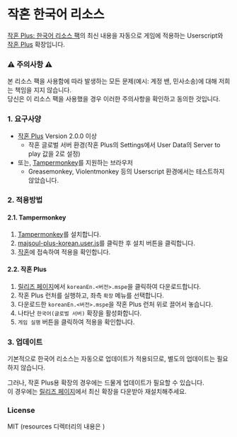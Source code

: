 작혼 한국어 리소스
==================

[작혼 Plus: 한국어 리소스 팩](https://github.com/yf-dev/majsoul-plus-korean)의 최신 내용을 자동으로 게임에 적용하는 Userscript와 [작혼 Plus](https://github.com/MajsoulPlus/majsoul-plus) 확장입니다.


### ⚠️ 주의사항 ⚠️

본 리소스 팩을 사용함에 따라 발생하는 모든 문제(예시: 계정 밴, 민사소송)에 대해 저희는 책임을 지지 않습니다.  
당신은 이 리소스 팩을 사용했을 경우 이러한 주의사항을 확인하고 동의한 것입니다.


### 1. 요구사양

- [작혼 Plus](https://github.com/MajsoulPlus/majsoul-plus) Version 2.0.0 이상
    - 작혼 글로벌 서버 환경(작혼 Plus의 Settings에서 User Data의 Server to play 값을 2로 설정)
- 또는, [Tampermonkey](https://www.tampermonkey.net/)를 지원하는 브라우저
    - Greasemonkey, Violentmonkey 등의 Userscript 환경에서는 테스트하지 않았습니다.


### 2. 적용방법

#### 2.1. Tampermonkey

1. [Tampermonkey](https://www.tampermonkey.net/)를 설치합니다.
2. [majsoul-plus-korean.user.js](https://github.com/yf-dev/majsoul-korean-resources/raw/main/majsoul-plus-korean.user.js)를 클릭한 후 설치 버튼을 클릭합니다.
3. [작혼](https://mahjongsoul.game.yo-star.com/)에 접속하여 적용을 확인합니다.

#### 2.2. 작혼 Plus

1. [릴리즈 페이지](https://github.com/yf-dev/majsoul-korean-resources/releases)에서 `koreanEn.<버전>.mspe`을 클릭하여 다운로드합니다.
2. 작혼 Plus 런처를 실행하고, 좌측 `확장` 메뉴를 선택합니다.
3. 다운로드한 `koreanEn.<버전>.mspe`을 작혼 Plus 런처 위로 끌어서 놓습니다.
4. 나타난 `한국어(글로벌 서버)` 확장을 활성화합니다.
5. `게임 실행` 버튼을 클릭하여 적용을 확인합니다.


### 3. 업데이트

기본적으로 한국어 리소스는 자동으로 업데이트가 적용되므로, 별도의 업데이트는 필요하지 않습니다.

그러나, 작혼 Plus용 확장의 경우에는 드물게 업데이트가 필요할 수 있습니다.  
이 경우에는 [릴리즈 페이지](https://github.com/yf-dev/majsoul-korean-resources/releases)에서 최신 확장을 다운받아 재설치해주세요.


### License

MIT (resources 디렉터리의 내용은 )
